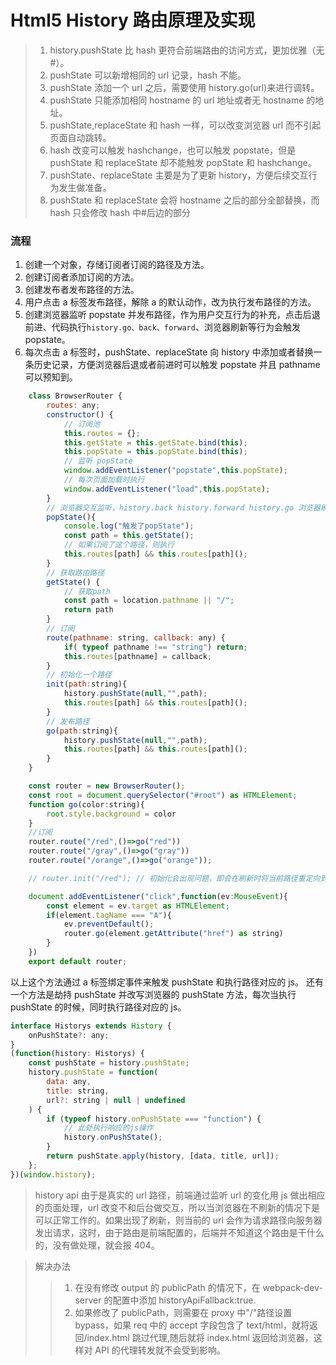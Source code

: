 # Html5 History 路由原理及实现

> 1. history.pushState 比 hash 更符合前端路由的访问方式，更加优雅（无#）。
> 2. pushState 可以新增相同的 url 记录，hash 不能。
> 3. pushState 添加一个 url 之后，需要使用 history.go(url)来进行调转。
> 4. pushState 只能添加相同 hostname 的 url 地址或者无 hostname 的地址。
> 5. pushState,replaceState 和 hash 一样，可以改变浏览器 url 而不引起页面自动跳转。
> 6. hash 改变可以触发 hashchange，也可以触发 popstate，但是 pushState 和 replaceState 却不能触发 popState 和 hashchange。
> 7. pushState、replaceState 主要是为了更新 history，方便后续交互行为发生做准备。
> 8. pushState 和 replaceState 会将 hostname 之后的部分全部替换，而 hash 只会修改 hash 中#后边的部分

### 流程

1. 创建一个对象，存储订阅者订阅的路径及方法。
2. 创建订阅者添加订阅的方法。
3. 创建发布者发布路径的方法。
4. 用户点击 a 标签发布路径，解除 a 的默认动作，改为执行发布路径的方法。
5. 创建浏览器监听 popstate 并发布路径，作为用户交互行为的补充，点击后退前进、代码执行`history.go、back、forward`、浏览器刷新等行为会触发 popstate。
6. 每次点击 a 标签时，pushState、replaceState 向 history 中添加或者替换一条历史记录，方便浏览器后退或者前进时可以触发 popstate 并且 pathname 可以预知到。

```js
    class BrowserRouter {
    	routes: any;
    	constructor() {
    		// 订阅池
            this.routes = {};
            this.getState = this.getState.bind(this);
            this.popState = this.popState.bind(this);
            // 监听 popState
            window.addEventListener("popstate",this.popState);
            // 每次页面加载时执行
            window.addEventListener("load",this.popState);
        }
        // 浏览器交互监听，history.back history.forward history.go 浏览器刷新等行为触发popState
        popState(){
            console.log("触发了popState");
            const path = this.getState();
            // 如果订阅了这个路径，则执行
            this.routes[path] && this.routes[path]();
        }
    	// 获取路由路径
    	getState() {
    		// 获取path
            const path = location.pathname || "/";
            return path
    	}
    	// 订阅
    	route(pathname: string, callback: any) {
            if( typeof pathname !== "string") return;
    		this.routes[pathname] = callback;
        }
        // 初始化一个路径
        init(path:string){
            history.pushState(null,"",path);
            this.routes[path] && this.routes[path]();
        }
        // 发布路径
        go(path:string){
            history.pushState(null,"",path);
            this.routes[path] && this.routes[path]();
        }
    }

    const router = new BrowserRouter();
    const root = document.querySelector("#root") as HTMLElement;
    function go(color:string){
        root.style.background = color
    }
    //订阅
    router.route("/red",()=>go("red"))
    router.route("/gray",()=>go("gray"))
    router.route("/orange",()=>go("orange"));

    // router.init("/red"); // 初始化会出现问题，即会在刷新时将当前路径重定向到初始化的路径。所以不应该初始化，而是应该在 window的onLoad中去读取pathname，并执行。

    document.addEventListener("click",function(ev:MouseEvent){
        const element = ev.target as HTMLElement;
        if(element.tagName === "A"){
            ev.preventDefault();
            router.go(element.getAttribute("href") as string)
        }
    })
    export default router;


```

以上这个方法通过 a 标签绑定事件来触发 pushState 和执行路径对应的 js。
还有一个方法是劫持 pushState 并改写浏览器的 pushState 方法，每次当执行 pushState 的时候，同时执行路径对应的 js。

```js
interface Historys extends History {
	onPushState?: any;
}
(function(history: Historys) {
	const pushState = history.pushState;
	history.pushState = function(
		data: any,
		title: string,
		url?: string | null | undefined
	) {
		if (typeof history.onPushState === "function") {
			// 此处执行响应的js操作
			history.onPushState();
		}
		return pushState.apply(history, [data, title, url]);
	};
})(window.history);
```

> history api 由于是真实的 url 路径，前端通过监听 url 的变化用 js 做出相应的页面处理，url 改变不和后台做交互，所以当浏览器在不刷新的情况下是可以正常工作的。如果出现了刷新，则当前的 url 会作为请求路径向服务器发出请求，这时，由于路由是前端配置的，后端并不知道这个路由是干什么的，没有做处理，就会报 404。

> 解决办法
>
> > 1. 在没有修改 output 的 publicPath 的情况下，在 webpack-dev-server 的配置中添加 historyApiFallback:true.
> > 2. 如果修改了 publicPath，则需要在 proxy 中"/"路径设置 bypass，如果 req 中的 accept 字段包含了 text/html，就将返回/index.html 跳过代理,随后就将 index.html 返回给浏览器，这样对 API 的代理转发就不会受到影响。

